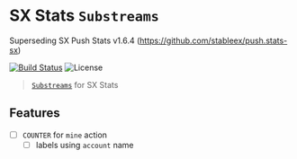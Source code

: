 # SX Stats `Substreams`

Superseding SX Push Stats v1.6.4 (https://github.com/stableex/push.stats-sx)

[![Build Status](https://github.com/pinax-network/sx.stats-substreams/actions/workflows/ci.yml/badge.svg)](https://github.com/pinax-network/sx.stats-substreams/actions/workflows/ci.yml)
![License](https://img.shields.io/github/license/pinax-network/sx.stats-substreams)

> [`Substreams`](https://substreams.streamingfast.io) for SX Stats

## Features

- [ ] `COUNTER` for `mine` action
  - [ ] labels using `account` name
